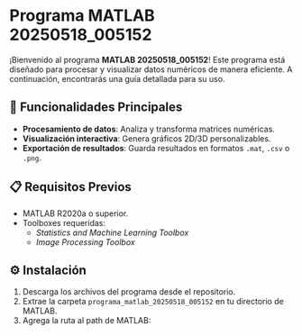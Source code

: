 # Programa MATLAB 20250518_005152

¡Bienvenido al programa **MATLAB 20250518_005152**! Este programa está diseñado para procesar y visualizar datos numéricos de manera eficiente. A continuación, encontrarás una guía detallada para su uso.

## 🚀 Funcionalidades Principales
- **Procesamiento de datos**: Analiza y transforma matrices numéricas.
- **Visualización interactiva**: Genera gráficos 2D/3D personalizables.
- **Exportación de resultados**: Guarda resultados en formatos `.mat`, `.csv` o `.png`.

## 📋 Requisitos Previos
- MATLAB R2020a o superior.
- Toolboxes requeridas:
  - *Statistics and Machine Learning Toolbox*
  - *Image Processing Toolbox*

## ⚙️ Instalación
1. Descarga los archivos del programa desde el repositorio.
2. Extrae la carpeta `programa_matlab_20250518_005152` en tu directorio de MATLAB.
3. Agrega la ruta al path de MATLAB: